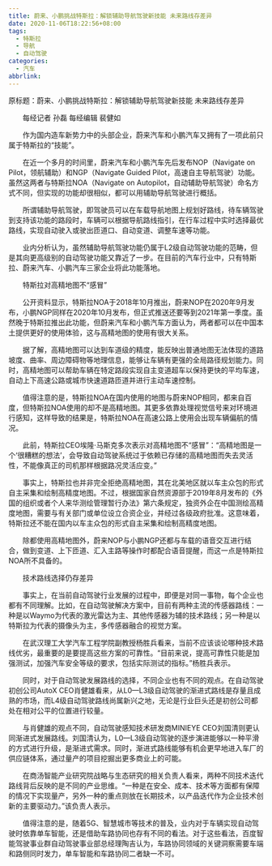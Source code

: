 ```yaml
---
title: 蔚来、小鹏挑战特斯拉：解锁辅助导航驾驶新技能 未来路线存差异
date: 2020-11-06T18:22:56+08:00
tags:
  - 特斯拉
  - 导航
  - 自动驾驶
categories:
  - 汽车
abbrlink:
---
```


原标题：蔚来、小鹏挑战特斯拉：解锁辅助导航驾驶新技能 未来路线存差异

　　每经记者 孙磊    每经编辑 裴健如

　　作为国内造车新势力中的头部企业，蔚来汽车和小鹏汽车又拥有了一项此前只属于特斯拉的“技能”。

　　在近一个多月的时间里，蔚来汽车和小鹏汽车先后发布NOP（Navigate on Pilot，领航辅助）和NGP（Navigate Guided Pilot，高速自主导航驾驶）功能。虽然这两者与特斯拉NOA（Navigate on Autopilot，自动辅助导航驾驶）命名方式不同，但实现的功能却很相似，都可以用辅助导航驾驶进行概括。

　　所谓辅助导航驾驶，即驾驶员可以在车载导航地图上规划好路线，待车辆驾驶到支持该功能的路段时，车辆可以根据导航路线指引，在行车过程中实时选择最优路线，实现自动驶入或驶出匝道口、自动变道、调整车速等功能。

　　业内分析认为，虽然辅助导航驾驶功能仍属于L2级自动驾驶功能的范畴，但是其向更高级别的自动驾驶功能又靠近了一步。在目前的汽车行业中，只有特斯拉、蔚来汽车、小鹏汽车三家企业将此功能落地。

　　特斯拉对高精地图不“感冒”

　　公开资料显示，特斯拉NOA于2018年10月推出，蔚来NOP在2020年9月发布，小鹏NGP同样在2020年10月发布，但正式推送还要等到2021年第一季度。虽然晚于特斯拉推出此功能，但蔚来汽车和小鹏汽车方面认为，两者都可以在中国本土提供更好的使用体验，这与高精地图的使用有很大关系。

　　据了解，高精地图可以达到车道级的精度，能反映出普通地图无法体现的道路坡度、曲率、周边障碍物等地理信息，能够让车辆有更强的全局路径规划能力。同时，高精地图可以帮助车辆在特定路段实现自主变道超车以保持更快的平均车速，自动上下高速公路或城市快速道路匝道并进行主动车速控制。

　　值得注意的是，特斯拉NOA在国内使用的地图与蔚来NOP相同，都来自百度，但特斯拉NOA使用的却不是高精地图。其更多依靠处理视觉信号来对环境进行感知，这样导致的结果是，特斯拉NOA在高速公路上使用会出现车辆偏航的情况。

　　此前，特斯拉CEO埃隆·马斯克多次表示对高精地图不“感冒”：“高精地图是一个‘很糟糕的想法’，会导致自动驾驶系统过于依赖已存储的高精地图而失去灵活性，不能像真正的司机那样根据路况灵活应变。”

　　事实上，特斯拉也并非完全拒绝高精地图，其在北美地区就以车主众包的形式自主采集和绘制高精度地图。不过，根据国家自然资源部于2019年8月发布的《外国的组织或者个人来华测绘管理暂行办法》第六条规定，独资外企在中国测绘高精度地图，需要与有关部门或单位设立合资企业，并经过各级政府批准。这意味着，特斯拉还不能在国内以车主众包的形式自主采集和绘制高精度地图。

　　除都使用高精地图外，蔚来NOP与小鹏NGP还都与车载的语音交互进行结合，做到变道、上下匝道、汇入主路等操作时都配合语音提醒，而这一点是特斯拉NOA所不具备的。

　　技术路线选择仍存差异

　　事实上，在当前自动驾驶行业发展的过程中，即便是对同一事物，每个企业也都有不同理解。比如，在自动驾驶解决方案中，目前有两种主流的传感器路线：一种是以Waymo为代表的激光雷达为主、其他传感器为辅的技术路线；另一种是以特斯拉为代表的摄像头为主，多传感器融合的视觉方案。

　　在武汉理工大学汽车工程学院副教授杨胜兵看来，当前不应该谈论哪种技术路线优劣，最重要的是要提高这些方案的可靠性。“目前来说，提高可靠性只能是加强测试，加强汽车安全等级的要求，包括实际测试的指标。”杨胜兵表示。

　　同时，对于自动驾驶发展路线的选择，不同企业也有不同的观点。在自动驾驶初创公司AutoX CEO肖健雄看来，从L0—L3级自动驾驶的渐进式路线是存量且成熟的市场，而L4级自动驾驶路线尚属新兴之地，无论是行业巨头还是初创公司都处在相对公平的位置进行较量。

　　与肖健雄的观点不同，自动驾驶感知技术研发商MINIEYE CEO刘国清则更认同渐进式发展路线。刘国清认为，L0—L3级自动驾驶的逐步演进能够以一种平滑的方式进行升级，是渐进式需求。同时，渐进式路线能够有机会更早地进入车厂的供应链体系，通过量产的项目挖掘出更多商业上的可能。

　　在商汤智能产业研究院战略与生态研究的相关负责人看来，两种不同技术迭代路线背后反映的是不同的产业思维。“一种是在安全、成本、技术等方面都有保障的情况下实现量产，另外一种的重点则放在长期技术，以产品迭代作为企业技术创新的主要驱动力。”该负责人表示。

　　值得注意的是，随着5G、智慧城市等技术的普及，业内对于车辆实现自动驾驶时依靠单车智能，还是借助车路协同也存有不同的看法。对于这些看法，百度智能驾驶事业群自动驾驶事业部总经理陶吉认为，车路协同领域的关键洞察需要车端和路侧同时发力，单车智能和车路协同二者缺一不可。
